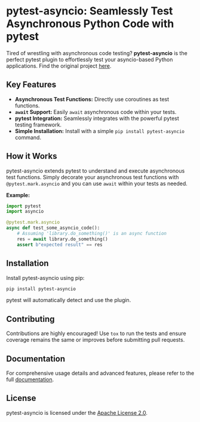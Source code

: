 # pytest-asyncio: Seamlessly Test Asynchronous Python Code with pytest

Tired of wrestling with asynchronous code testing? **pytest-asyncio** is the perfect pytest plugin to effortlessly test your asyncio-based Python applications. Find the original project [here](https://github.com/pytest-dev/pytest-asyncio).

## Key Features

*   **Asynchronous Test Functions:** Directly use coroutines as test functions.
*   **`await` Support:** Easily `await` asynchronous code within your tests.
*   **pytest Integration:** Seamlessly integrates with the powerful pytest testing framework.
*   **Simple Installation:**  Install with a simple `pip install pytest-asyncio` command.

## How it Works

pytest-asyncio extends pytest to understand and execute asynchronous test functions.  Simply decorate your asynchronous test functions with `@pytest.mark.asyncio` and you can use `await` within your tests as needed.  

**Example:**

```python
import pytest
import asyncio

@pytest.mark.asyncio
async def test_some_asyncio_code():
    # Assuming 'library.do_something()' is an async function
    res = await library.do_something()
    assert b"expected result" == res
```

## Installation

Install pytest-asyncio using pip:

```bash
pip install pytest-asyncio
```

pytest will automatically detect and use the plugin.

## Contributing

Contributions are highly encouraged!  Use `tox` to run the tests and ensure coverage remains the same or improves before submitting pull requests.

## Documentation

For comprehensive usage details and advanced features, please refer to the full [documentation](https://pytest-asyncio.readthedocs.io/en/latest/).

## License

pytest-asyncio is licensed under the [Apache License 2.0](https://github.com/pytest-dev/pytest-asyncio/blob/main/LICENSE).